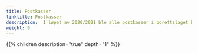 ```yaml
---
title: Postkasser
linktitle: Postkasser
description:  I løpet av 2020/2021 ble alle postkasser i borettslaget byttet ut
weight: 9
---
```



{{% children description="true" depth="1" %}}
